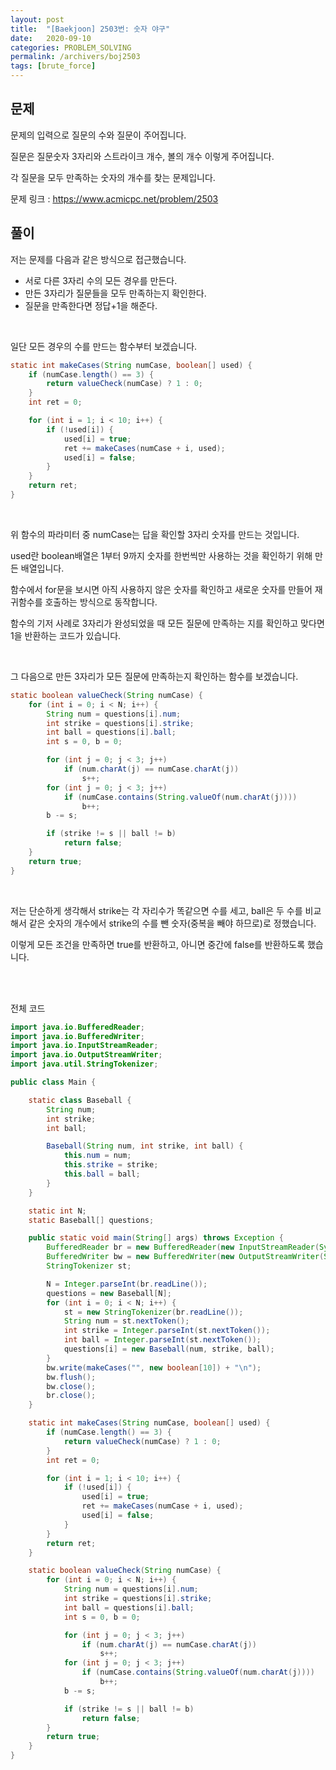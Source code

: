 ```yaml
---
layout: post
title:  "[Baekjoon] 2503번: 숫자 야구"
date:   2020-09-10
categories: PROBLEM_SOLVING
permalink: /archivers/boj2503
tags: [brute_force]
---
```


## 문제

문제의 입력으로 질문의 수와 질문이 주어집니다.

질문은 질문숫자 3자리와 스트라이크 개수, 볼의 개수 이렇게 주어집니다.

각 질문을 모두 만족하는 숫자의 개수를 찾는 문제입니다.

문제 링크 : <https://www.acmicpc.net/problem/2503>

## 풀이

저는 문제를 다음과 같은 방식으로 접근했습니다.

- 서로 다른 3자리 수의 모든 경우를 만든다.
- 만든 3자리가 질문들을 모두 만족하는지 확인한다.
- 질문을 만족한다면 정답+1을 해준다.
<br/>

일단 모든 경우의 수를 만드는 함수부터 보겠습니다.

~~~java
static int makeCases(String numCase, boolean[] used) {
	if (numCase.length() == 3) {
		return valueCheck(numCase) ? 1 : 0;
	}
	int ret = 0;

	for (int i = 1; i < 10; i++) {
		if (!used[i]) {
			used[i] = true;
			ret += makeCases(numCase + i, used);
			used[i] = false;
		}
	}
	return ret;
}
~~~
<br/>

위 함수의 파라미터 중 numCase는 답을 확인할 3자리 숫자를 만드는 것입니다.

used란 boolean배열은 1부터 9까지 숫자를 한번씩만 사용하는 것을 확인하기 위해 만든 배열입니다.

함수에서 for문을 보시면 아직 사용하지 않은 숫자를 확인하고 새로운 숫자를 만들어 재귀함수를 호출하는 방식으로 동작합니다.

함수의 기저 사례로 3자리가 완성되었을 때 모든 질문에 만족하는 지를 확인하고 맞다면 1을 반환하는 코드가 있습니다.

<br/>

그 다음으로 만든 3자리가 모든 질문에 만족하는지 확인하는 함수를 보겠습니다.

~~~java
static boolean valueCheck(String numCase) {
	for (int i = 0; i < N; i++) {
		String num = questions[i].num;
		int strike = questions[i].strike;
		int ball = questions[i].ball;
		int s = 0, b = 0;

		for (int j = 0; j < 3; j++)
			if (num.charAt(j) == numCase.charAt(j))
				s++;
		for (int j = 0; j < 3; j++)
			if (numCase.contains(String.valueOf(num.charAt(j))))
				b++;
		b -= s;

		if (strike != s || ball != b)
			return false;
	}
	return true;
}
~~~
<br/>

저는 단순하게 생각해서 strike는 각 자리수가 똑같으면 수를 세고, ball은 두 수를 비교해서 같은 숫자의 개수에서 strike의 수를 뺀 숫자(중복을 빼야 하므로)로 정했습니다.

이렇게 모든 조건을 만족하면 true를 반환하고, 아니면 중간에 false를 반환하도록 했습니다.

<br/>
<br/>

전체 코드
~~~java
import java.io.BufferedReader;
import java.io.BufferedWriter;
import java.io.InputStreamReader;
import java.io.OutputStreamWriter;
import java.util.StringTokenizer;

public class Main {

	static class Baseball {
		String num;
		int strike;
		int ball;

		Baseball(String num, int strike, int ball) {
			this.num = num;
			this.strike = strike;
			this.ball = ball;
		}
	}

	static int N;
	static Baseball[] questions;

	public static void main(String[] args) throws Exception {
		BufferedReader br = new BufferedReader(new InputStreamReader(System.in));
		BufferedWriter bw = new BufferedWriter(new OutputStreamWriter(System.out));
		StringTokenizer st;

		N = Integer.parseInt(br.readLine());
		questions = new Baseball[N];
		for (int i = 0; i < N; i++) {
			st = new StringTokenizer(br.readLine());
			String num = st.nextToken();
			int strike = Integer.parseInt(st.nextToken());
			int ball = Integer.parseInt(st.nextToken());
			questions[i] = new Baseball(num, strike, ball);
		}
		bw.write(makeCases("", new boolean[10]) + "\n");
		bw.flush();
		bw.close();
		br.close();
	}

	static int makeCases(String numCase, boolean[] used) {
		if (numCase.length() == 3) {
			return valueCheck(numCase) ? 1 : 0;
		}
		int ret = 0;

		for (int i = 1; i < 10; i++) {
			if (!used[i]) {
				used[i] = true;
				ret += makeCases(numCase + i, used);
				used[i] = false;
			}
		}
		return ret;
	}

	static boolean valueCheck(String numCase) {
		for (int i = 0; i < N; i++) {
			String num = questions[i].num;
			int strike = questions[i].strike;
			int ball = questions[i].ball;
			int s = 0, b = 0;

			for (int j = 0; j < 3; j++)
				if (num.charAt(j) == numCase.charAt(j))
					s++;
			for (int j = 0; j < 3; j++)
				if (numCase.contains(String.valueOf(num.charAt(j))))
					b++;
			b -= s;

			if (strike != s || ball != b)
				return false;
		}
		return true;
	}
}

~~~
<br/>
<br/>
